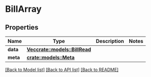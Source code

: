 # BillArray

## Properties

Name | Type | Description | Notes
------------ | ------------- | ------------- | -------------
**data** | [**Vec<crate::models::BillRead>**](BillRead.md) |  | 
**meta** | [**crate::models::Meta**](Meta.md) |  | 

[[Back to Model list]](../README.md#documentation-for-models) [[Back to API list]](../README.md#documentation-for-api-endpoints) [[Back to README]](../README.md)


